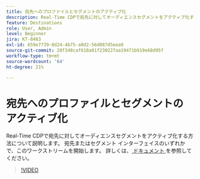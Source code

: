 ```yaml
---
title: 宛先へのプロファイルとセグメントのアクティブ化
description: Real-Time CDPで宛先に対してオーディエンスセグメントをアクティブ化する方法について説明します。  宛先またはセグメント インターフェイスのいずれかで、このワークストリームを開始します。
feature: Destinations
role: User, Admin
level: Beginner
jira: KT-8483
exl-id: 659e7739-8d24-4b75-a0d2-56d087d5eea9
source-git-commit: 28f348caf618a91f230227aa19471b919e68d95f
workflow-type: tm+mt
source-wordcount: '64'
ht-degree: 21%

---
```


# 宛先へのプロファイルとセグメントのアクティブ化

Real-Time CDPで宛先に対してオーディエンスセグメントをアクティブ化する方法について説明します。  宛先またはセグメント インターフェイスのいずれかで、このワークストリームを開始します。 詳しくは、[ ドキュメント ](https://experienceleague.adobe.com/docs/experience-platform/destinations/ui/activate/activation-overview.html) を参照してください。

>[!VIDEO](https://video.tv.adobe.com/v/336046/?learn=on)

